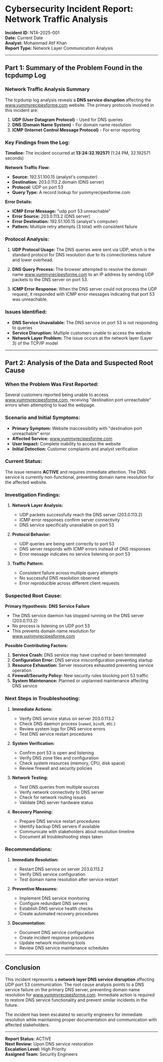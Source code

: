 # Cybersecurity Incident Report: Network Traffic Analysis

**Incident ID:** NTA-2025-001  
**Date:** Current Date  
**Analyst:** Mohammad Atif Khan  
**Report Type:** Network Layer Communication Analysis  

---

## Part 1: Summary of the Problem Found in the tcpdump Log

### Network Traffic Analysis Summary

The tcpdump log analysis reveals a **DNS service disruption** affecting the www.yummyrecipesforme.com website. The primary protocols involved in this incident are:

1. **UDP (User Datagram Protocol)** - Used for DNS queries
2. **DNS (Domain Name System)** - For domain name resolution  
3. **ICMP (Internet Control Message Protocol)** - For error reporting

### Key Findings from the Log:

**Timeline:** The incident occurred at **13:24:32.192571** (1:24 PM, 32.192571 seconds)

**Network Traffic Flow:**
- **Source:** 192.51.100.15 (analyst's computer)
- **Destination:** 203.0.113.2.domain (DNS server)
- **Protocol:** UDP on port 53
- **Query Type:** A record lookup for yummyrecipesforme.com

**Error Details:**
- **ICMP Error Message:** "udp port 53 unreachable"
- **Error Source:** 203.0.113.2 (DNS server)
- **Error Destination:** 192.51.100.15 (analyst's computer)
- **Pattern:** Multiple retry attempts (3 total) with consistent failure

### Protocol Analysis:

1. **UDP Protocol Usage:** The DNS queries were sent via UDP, which is the standard protocol for DNS resolution due to its connectionless nature and lower overhead.

2. **DNS Query Process:** The browser attempted to resolve the domain name www.yummyrecipesforme.com to an IP address by sending UDP packets to the DNS server on port 53.

3. **ICMP Error Response:** When the DNS server could not process the UDP request, it responded with ICMP error messages indicating that port 53 was unreachable.

### Issues Identified:

- **DNS Service Unavailable:** The DNS service on port 53 is not responding to queries
- **Service Disruption:** Multiple customers unable to access the website
- **Network Layer Problem:** The issue occurs at the network layer (Layer 3) of the TCP/IP model

---

## Part 2: Analysis of the Data and Suspected Root Cause

### When the Problem Was First Reported:
Several customers reported being unable to access www.yummyrecipesforme.com, receiving "destination port unreachable" errors when attempting to load the webpage.

### Scenario and Initial Symptoms:
- **Primary Symptom:** Website inaccessibility with "destination port unreachable" error
- **Affected Service:** www.yummyrecipesforme.com
- **User Impact:** Complete inability to access the website
- **Initial Detection:** Customer complaints and analyst verification

### Current Status:
The issue remains **ACTIVE** and requires immediate attention. The DNS service is currently non-functional, preventing domain name resolution for the affected website.

### Investigation Findings:

1. **Network Layer Analysis:** 
   - UDP packets successfully reach the DNS server (203.0.113.2)
   - ICMP error responses confirm server connectivity
   - DNS service specifically unavailable on port 53

2. **Protocol Behavior:**
   - UDP queries are being sent correctly to port 53
   - DNS server responds with ICMP errors instead of DNS responses
   - Error message indicates no service listening on port 53

3. **Traffic Pattern:**
   - Consistent failure across multiple query attempts
   - No successful DNS resolution observed
   - Error reproducible across different client requests

### Suspected Root Cause:

**Primary Hypothesis:** **DNS Service Failure**
- The DNS service daemon has stopped running on the DNS server (203.0.113.2)
- No process is listening on UDP port 53
- This prevents domain name resolution for www.yummyrecipesforme.com

**Possible Contributing Factors:**
1. **Service Crash:** DNS service may have crashed or been terminated
2. **Configuration Error:** DNS service misconfiguration preventing startup
3. **Resource Exhaustion:** Server resources exhausted preventing service operation
4. **Firewall/Security Policy:** New security rules blocking port 53 traffic
5. **System Maintenance:** Planned or unplanned maintenance affecting DNS service

### Next Steps in Troubleshooting:

1. **Immediate Actions:**
   - Verify DNS service status on server 203.0.113.2
   - Check DNS daemon process (`named`, `bind9`, etc.)
   - Review system logs for DNS service errors
   - Test DNS service restart procedures

2. **System Verification:**
   - Confirm port 53 is open and listening
   - Verify DNS zone files and configuration
   - Check system resources (memory, CPU, disk space)
   - Review firewall and security policies

3. **Network Testing:**
   - Test DNS queries from multiple sources
   - Verify network connectivity to DNS server
   - Check for network routing issues
   - Validate DNS server hardware status

4. **Recovery Planning:**
   - Prepare DNS service restart procedures
   - Identify backup DNS servers if available
   - Communicate with stakeholders about resolution timeline
   - Document all troubleshooting steps taken

### Recommendations:

1. **Immediate Resolution:**
   - Restart DNS service on server 203.0.113.2
   - Verify DNS service configuration
   - Test domain name resolution after service restart

2. **Preventive Measures:**
   - Implement DNS service monitoring
   - Configure redundant DNS servers
   - Establish DNS service health checks
   - Create automated recovery procedures

3. **Documentation:**
   - Document DNS service configuration
   - Create incident response procedures
   - Update network monitoring tools
   - Review DNS service maintenance schedules

---

## Conclusion

This incident represents a **network layer DNS service disruption** affecting UDP port 53 communication. The root cause analysis points to a DNS service failure on the primary DNS server, preventing domain name resolution for www.yummyrecipesforme.com. Immediate action is required to restore DNS service functionality and prevent similar incidents in the future.

The incident has been escalated to security engineers for immediate resolution while maintaining proper documentation and communication with affected stakeholders.

---

**Report Status:** ACTIVE  
**Next Review:** Upon DNS service restoration  
**Escalation Level:** High Priority  
**Assigned Team:** Security Engineers
